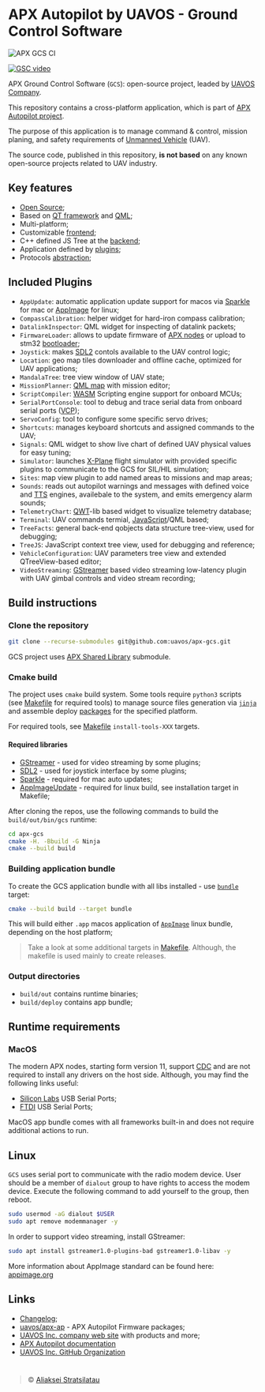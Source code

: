 # APX Autopilot by UAVOS - Ground Control Software

![APX GCS CI](https://github.com/uavos/apx-gcs/workflows/APX%20GCS%20CI/badge.svg)

[![GSC video](http://img.youtube.com/vi/CSPNkGZuP8M/0.jpg)](https://youtu.be/CSPNkGZuP8M)

APX Ground Control Software (`GCS`): open-source project, leaded by [UAVOS Company](http://uavos.com).

This repository contains a cross-platform application, which is part of [APX Autopilot project](http://docs.uavos.com).

The purpose of this application is to manage command & control, mission planing, and safety requirements of [Unmanned Vehicle](https://en.wikipedia.org/wiki/UAV) (UAV).

The source code, published in this repository, **is not based** on any known open-source projects related to UAV industry.

## Key features

- [Open Source](https://github.com/uavos/apx-gcs/blob/main/LICENSE);
- Based on [QT framework](https://www.qt.io) and [QML](https://en.wikipedia.org/wiki/QML);
- Multi-platform;
- Customizable [frontend](https://github.com/uavos/apx-gcs/blob/main/src/main/qml/Apx/Application/GroundControl.qml);
- C++ defined JS Tree at the [backend](https://github.com/uavos/apx-gcs/tree/main/src/lib/ApxCore/Fact);
- Application defined by [plugins](https://github.com/uavos/apx-gcs/tree/main/src/Plugins);
- Protocols [abstraction](https://github.com/uavos/apx-gcs/tree/main/src/lib/ApxData/Protocols);

## Included Plugins

- `AppUpdate`: automatic application update support for macos via [Sparkle](https://sparkle-project.org/) for mac or [AppImage](https://appimage.org) for linux;
- `CompassCalibration`: helper widget for hard-iron compass calibration;
- `DatalinkInspector`: QML widget for inspecting of datalink packets;
- `FirmwareLoader`: allows to update firmware of [APX nodes](http://docs.uavos.com/hw/index.html) or upload to stm32 [bootloader](https://www.st.com/resource/en/application_note/cd00264342-usart-protocol-used-in-the-stm32-bootloader-stmicroelectronics.pdf);
- `Joystick`: makes [SDL2](https://www.libsdl.org) contols available to the UAV control logic;
- `Location`: geo map tiles downloader and offline cache, optimized for UAV applications;
- `MandalaTree`: tree view window of UAV state;
- `MissionPlanner`: [QML map](https://doc.qt.io/qt-5/qml-qtlocation-map.html) with mission editor;
- `ScriptCompiler`: [WASM](https://webassembly.org) Scripting engine support for onboard MCUs;
- `SerialPortConsole`: tool to debug and trace serial data from onboard serial ports ([VCP](http://docs.uavos.com/fw/conf/serial.html));
- `ServoConfig`: tool to configure some specific servo drives;
- `Shortcuts`: manages keyboard shortcuts and assigned commands to the UAV;
- `Signals`: QML widget to show live chart of defined UAV physical values for easy tuning;
- `Simulator`: launches [X-Plane](https://www.x-plane.com) flight simulator with provided specific plugins to communicate to the GCS for SIL/HIL simulation;
- `Sites`: map view plugin to add named areas to missions and map areas;
- `Sounds`: reads out autopilot warnings and messages with defined voice and [TTS](https://en.wikipedia.org/wiki/Speech_synthesis) engines, availebale to the system, and emits emergency alarm sounds;
- `TelemetryChart`: [QWT](https://qwt.sourceforge.io)-lib based widget to visualize telemetry database;
- `Terminal`: UAV commands termial, [JavaScript](https://wiki.qt.io/JavaScript)/QML based;
- `TreeFacts`: general back-end qobjects data structure tree-view, used for debugging;
- `TreeJS`: JavaScript context tree view, used for debugging and reference;
- `VehicleConfiguration`: UAV parameters tree view and extended QTreeView-based editor;
- `VideoStreaming`: [GStreamer](https://gstreamer.freedesktop.org) based video streaming low-latency plugin with UAV gimbal controls and video stream recording;


## Build instructions

### Clone the repository

```bash
git clone --recurse-submodules git@github.com:uavos/apx-gcs.git
```

GCS project uses [APX Shared Library](https://github.com/uavos/apx-lib) submodule.

### Cmake build

The project uses `cmake` build system. Some tools require `python3` scripts (see [Makefile](https://github.com/uavos/apx-gcs/blob/main/Makefile) for required tools) to manage source files generation via [`jinja`](https://jinja.palletsprojects.com) and assemble deploy [packages](https://github.com/uavos/apx-gcs/blob/main/cmake/apx_gcs_deploy.cmake) for the specified platform.

For required tools, see [Makefile](https://github.com/uavos/apx-gcs/blob/main/Makefile) `install-tools-XXX` targets.

#### Required libraries

- [GStreamer](https://gstreamer.freedesktop.org) - used for video streaming by some plugins;
- [SDL2](https://www.libsdl.org) - used for joystick interface by some plugins;
- [Sparkle](https://sparkle-project.org/) - required for mac auto updates;
- [AppImageUpdate](https://github.com/AppImage/AppImageUpdate) - required for linux build, see installation target in Makefile;

After cloning the repos, use the following commands to build the `build/out/bin/gcs` runtime:

```bash
cd apx-gcs
cmake -H. -Bbuild -G Ninja
cmake --build build
```

### Building application bundle

To create the GCS application bundle with all libs installed - use [`bundle`](https://github.com/uavos/apx-gcs/blob/main/cmake/apx_gcs_deploy.cmake) target:

```bash
cmake --build build --target bundle
```

This will build either `.app` macos application of [`AppImage`](https://appimage.org) linux bundle, depending on the host platform;

>Take a look at some additional targets in [Makefile](https://github.com/uavos/apx-gcs/blob/main/Makefile). Although, the makefile is used mainly to create releases.

### Output directories

- `build/out` contains runtime binaries;
- `build/deploy` contains app bundle;

## Runtime requirements

### MacOS

The modern APX nodes, starting form version 11, support [CDC](https://en.wikipedia.org/wiki/USB_communications_device_class) and are not required to install any drivers on the host side. Although, you may find the following links useful:

- [Silicon Labs](https://www.silabs.com/products/development-tools/software/usb-to-uart-bridge-vcp-drivers) USB Serial Ports;
- [FTDI](https://www.ftdichip.com/Drivers/VCP.htm) USB Serial Ports;

MacOS app bundle comes with all frameworks built-in and does not require additional actions to run.

## Linux

`GCS` uses serial port to communicate with the radio modem device. User should be a member of `dialout` group to have rights to access the modem device. Execute the following command to add yourself to the group, then reboot.

```bash
sudo usermod -aG dialout $USER
sudo apt remove modemmanager -y
```

In order to support video streaming, install GStreamer:

```bash
sudo apt install gstreamer1.0-plugins-bad gstreamer1.0-libav -y
```

More information about AppImage standard can be found here: [appimage.org](https://appimage.org)

## Links

 * [Changelog](https://github.com/uavos/apx-gcs/blob/main/CHANGELOG.md);
 * [uavos/apx-ap](https://github.com/uavos/apx-ap) - APX Autopilot Firmware packages;
 * [UAVOS Inc. company web site](http://uavos.com) with products and more;
 * [APX Autopilot documentation](http://docs.uavos.com)
 * [UAVOS Inc. GitHub Organization](https://github.com/uavos)

#   

>&copy; [Aliaksei Stratsilatau](https://github.com/uavinda)
